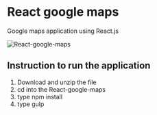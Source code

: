 # React google maps
Google maps application using React.js

![React-google-maps](https://github.com/gokulkrishh/React-google-maps/raw/master/app/images/application-screenshot.png "React google maps")


## Instruction to run the application

1. Download and unzip the file
2. cd into the React-google-maps
2. type npm install
3. type gulp

